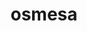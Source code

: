 ---
title: "osmesa"
layout: cache
categories: [package, develop-2025-05-18]
meta: {"compilers": ["none"], "num_specs": 7, "num_specs_by_stack": {"data-vis-sdk": 1, "e4s": 2, "e4s-oneapi": 1, "e4s-rocm-external": 1, "ml-linux-x86_64-rocm": 2, "root": 7}, "oss": ["ubuntu20.04", "ubuntu22.04", "ubuntu24.04"], "platforms": ["linux"], "stacks": ["data-vis-sdk", "e4s", "e4s-oneapi", "e4s-rocm-external", "ml-linux-x86_64-rocm", "root"], "targets": ["x86_64_v3"], "versions": ["11.2.0"]}
spec_details: [{"compiler": "none", "hash": "5w7emsewtvitews7ftggkhex55g4w6un", "os": "ubuntu22.04", "platform": "linux", "size": "-", "stacks": ["e4s-oneapi", "root"], "target": "x86_64_v3", "variants": ["build_system=bundle"], "versions": ["11.2.0"]}, {"compiler": "none", "hash": "bvsplkabahbf6qimwb3oqbwzhmxqs2mi", "os": "ubuntu24.04", "platform": "linux", "size": "-", "stacks": ["ml-linux-x86_64-rocm", "root"], "target": "x86_64_v3", "variants": ["build_system=bundle"], "versions": ["11.2.0"]}, {"compiler": "none", "hash": "nkjst4y2vkbpiqowtm5bq3c3rt7phu6g", "os": "ubuntu20.04", "platform": "linux", "size": "-", "stacks": ["data-vis-sdk", "root"], "target": "x86_64_v3", "variants": ["build_system=bundle"], "versions": ["11.2.0"]}, {"compiler": "none", "hash": "p74k4wirxthbof6yt4a5wr2ied5j53ml", "os": "ubuntu22.04", "platform": "linux", "size": "-", "stacks": ["e4s-rocm-external", "root"], "target": "x86_64_v3", "variants": ["build_system=bundle"], "versions": ["11.2.0"]}, {"compiler": "none", "hash": "pb4ey6ivp22hg6zuwlpzbrwanib33lj3", "os": "ubuntu22.04", "platform": "linux", "size": "-", "stacks": ["e4s", "root"], "target": "x86_64_v3", "variants": ["build_system=bundle"], "versions": ["11.2.0"]}, {"compiler": "none", "hash": "rsavwwwqa2la4op7giu4qtyx3y6xejv6", "os": "ubuntu24.04", "platform": "linux", "size": "-", "stacks": ["ml-linux-x86_64-rocm", "root"], "target": "x86_64_v3", "variants": ["build_system=bundle"], "versions": ["11.2.0"]}, {"compiler": "none", "hash": "zgpb6vbaejakr3zmsn5nyhle4vpu4xvi", "os": "ubuntu22.04", "platform": "linux", "size": "-", "stacks": ["e4s", "root"], "target": "x86_64_v3", "variants": ["build_system=bundle"], "versions": ["11.2.0"]}]
---